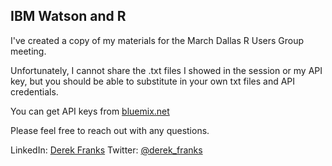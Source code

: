 ## IBM Watson and R

I've created a copy of my materials for the March Dallas R Users Group meeting.

Unfortunately, I cannot share the .txt files I showed in the session or my API key, but you should be able to substitute in your own txt files and API credentials.

You can get API keys from [bluemix.net](http://bluemix.net)

Please feel free to reach out with any questions.  

LinkedIn: [Derek Franks](https://www.linkedin.com/in/derekfranks)
Twitter: [@derek_franks](https://twitter.com/derek_franks)
